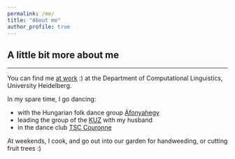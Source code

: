 ```yaml
---
permalink: /me/
title: "About me"
author_profile: true
---
```



## A little bit more about me
----

You can find me [at work](https://www.cl.uni-heidelberg.de/~mujdricz/) :) at the Department of Computational Linguistics, University Heidelberg.

In my spare time, I go dancing:
* with the Hungarian folk dance group [Áfonyahegy](https://www.facebook.com/afonyahegy/)
* leading the group of the [KUZ](https://www.kuz-heidelberg.de/html/content/tanzen.html) with my husband
* in the dance club [TSC Couronne](https://www.tsc-couronne.de/)

At weekends, I cook, and go out into our garden for handweeding, or cutting fruit trees :)

